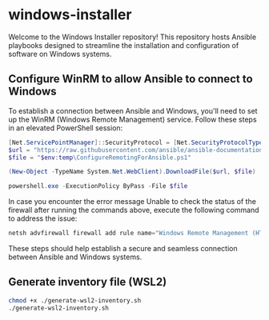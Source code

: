 # windows-installer

Welcome to the Windows Installer repository! This repository hosts Ansible playbooks designed to streamline the installation and configuration of software on Windows systems.

## Configure WinRM to allow Ansible to connect to Windows

To establish a connection between Ansible and Windows, you'll need to set up the WinRM (Windows Remote Management) service. Follow these steps in an elevated PowerShell session:

```powershell
[Net.ServicePointManager]::SecurityProtocol = [Net.SecurityProtocolType]::Tls12
$url = "https://raw.githubusercontent.com/ansible/ansible-documentation/devel/examples/scripts/ConfigureRemotingForAnsible.ps1"
$file = "$env:temp\ConfigureRemotingForAnsible.ps1"

(New-Object -TypeName System.Net.WebClient).DownloadFile($url, $file)

powershell.exe -ExecutionPolicy ByPass -File $file
```

In case you encounter the error message Unable to check the status of the firewall after running the commands above, execute the following command to address the issue:

```powershell
netsh advfirewall firewall add rule name="Windows Remote Management (HTTP-In)" dir=in action=allow service=any enable=yes profile=any localport=5985 protocol=tcp
```

These steps should help establish a secure and seamless connection between Ansible and Windows systems.

## Generate inventory file (WSL2)

```bash
chmod +x ./generate-wsl2-inventory.sh
./generate-wsl2-inventory.sh
```
